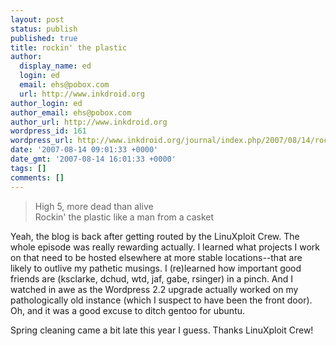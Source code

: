 ```yaml
---
layout: post
status: publish
published: true
title: rockin' the plastic
author:
  display_name: ed
  login: ed
  email: ehs@pobox.com
  url: http://www.inkdroid.org
author_login: ed
author_email: ehs@pobox.com
author_url: http://www.inkdroid.org
wordpress_id: 161
wordpress_url: http://www.inkdroid.org/journal/index.php/2007/08/14/rockin-the-plastic/
date: '2007-08-14 09:01:33 +0000'
date_gmt: '2007-08-14 16:01:33 +0000'
tags: []
comments: []
---
```

<blockquote>High 5, more dead than alive<br />
Rockin' the plastic like a man from a casket
</p></blockquote>
<p>Yeah, the blog is back after getting routed by the LinuXploit Crew. The whole episode was really rewarding actually. I learned what projects I work on that need to be hosted elsewhere at more stable locations--that are likely to outlive my pathetic musings. I (re)learned how important good friends are (ksclarke, dchud, wtd, jaf, gabe, rsinger) in a pinch. And I watched in awe as the Wordpress 2.2 upgrade actually worked on my pathologically old  instance (which I suspect to have been the front door). Oh, and it was a good excuse to ditch gentoo for ubuntu.</p>
<p>Spring cleaning came a bit late this year I guess. Thanks LinuXploit Crew!</p>
